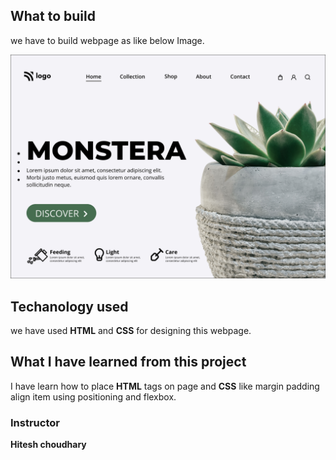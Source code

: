## What to build

we have to build webpage as like below Image.

![webpage](./6.png)

## Techanology used

we have used **HTML** and **CSS** for designing this webpage.

## What I have learned from this project

I have learn how to place **HTML** tags on page and **CSS** like margin padding align item using positioning and flexbox.

### Instructor

**Hitesh choudhary**
